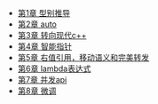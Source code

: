 * [第1章 型别推导](chapter1.md)
* [第2章 auto]()
* [第3章 转向现代c++]()
* [第4章 智能指针]()
* [第5章 右值引用，移动语义和完美转发]()
* [第6章 lambda表达式]()
* [第7章 并发api]()
* [第8章 微调]()